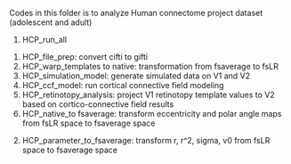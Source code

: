 Codes in this folder is to analyze Human connectome project dataset (adolescent and adult)
1. HCP_run_all
  1) HCP_file_prep: convert cifti to gifti
  2) HCP_warp_templates to native: transformation from fsaverage to fsLR
  3) HCP_simulation_model: generate simulated data on V1 and V2
  4) HCP_ccf_model: run cortical connective field modeling
  5) HCP_retinotopy_analysis: project V1 retinotopy template values to V2 based on cortico-connective field results
  6) HCP_native_to fsaverage: transform eccentricity and polar angle maps from fsLR space to fsaverage space
2. HCP_parameter_to_fsaverage: transform r, r^2, sigma, v0 from fsLR space to fsaverage space
